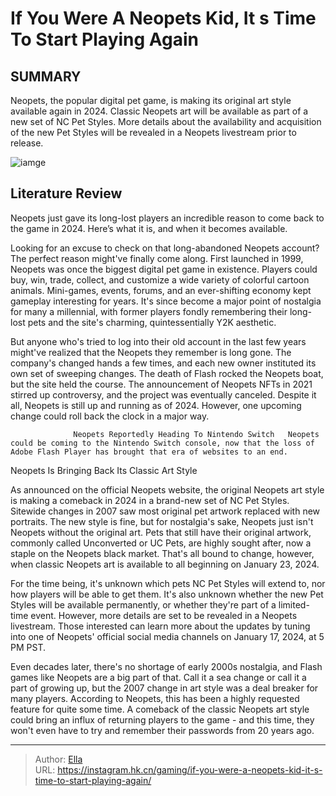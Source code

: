 # If You Were A Neopets Kid, It s Time To Start Playing Again


## SUMMARY 



  Neopets, the popular digital pet game, is making its original art style available again in 2024.   Classic Neopets art will be available as part of a new set of NC Pet Styles.   More details about the availability and acquisition of the new Pet Styles will be revealed in a Neopets livestream prior to release.  

![iamge](https://static1.srcdn.com/wordpress/wp-content/uploads/2024/01/neopets.jpg)

## Literature Review

Neopets just gave its long-lost players an incredible reason to come back to the game in 2024. Here’s what it is, and when it becomes available.




Looking for an excuse to check on that long-abandoned Neopets account? The perfect reason might&#39;ve finally come along. First launched in 1999, Neopets was once the biggest digital pet game in existence. Players could buy, win, trade, collect, and customize a wide variety of colorful cartoon animals. Mini-games, events, forums, and an ever-shifting economy kept gameplay interesting for years. It&#39;s since become a major point of nostalgia for many a millennial, with former players fondly remembering their long-lost pets and the site&#39;s charming, quintessentially Y2K aesthetic.




But anyone who&#39;s tried to log into their old account in the last few years might&#39;ve realized that the Neopets they remember is long gone. The company&#39;s changed hands a few times, and each new owner instituted its own set of sweeping changes. The death of Flash rocked the Neopets boat, but the site held the course. The announcement of Neopets NFTs in 2021 stirred up controversy, and the project was eventually canceled. Despite it all, Neopets is still up and running as of 2024. However, one upcoming change could roll back the clock in a major way.

                  Neopets Reportedly Heading To Nintendo Switch   Neopets could be coming to the Nintendo Switch console, now that the loss of Adobe Flash Player has brought that era of websites to an end.    


 Neopets Is Bringing Back Its Classic Art Style 
          




As announced on the official Neopets website, the original Neopets art style is making a comeback in 2024 in a brand-new set of NC Pet Styles. Sitewide changes in 2007 saw most original pet artwork replaced with new portraits. The new style is fine, but for nostalgia&#39;s sake, Neopets just isn&#39;t Neopets without the original art. Pets that still have their original artwork, commonly called Unconverted or UC Pets, are highly sought after, now a staple on the Neopets black market. That&#39;s all bound to change, however, when classic Neopets art is available to all beginning on January 23, 2024.

For the time being, it&#39;s unknown which pets NC Pet Styles will extend to, nor how players will be able to get them. It&#39;s also unknown whether the new Pet Styles will be available permanently, or whether they&#39;re part of a limited-time event. However, more details are set to be revealed in a Neopets livestream. Those interested can learn more about the updates by tuning into one of Neopets&#39; official social media channels on January 17, 2024, at 5 PM PST.




Even decades later, there&#39;s no shortage of early 2000s nostalgia, and Flash games like Neopets are a big part of that. Call it a sea change or call it a part of growing up, but the 2007 change in art style was a deal breaker for many players. According to Neopets, this has been a highly requested feature for quite some time. A comeback of the classic Neopets art style could bring an influx of returning players to the game - and this time, they won&#39;t even have to try and remember their passwords from 20 years ago.



---

> Author: [Ella](https://instagram.hk.cn/)  
> URL: https://instagram.hk.cn/gaming/if-you-were-a-neopets-kid-it-s-time-to-start-playing-again/  

